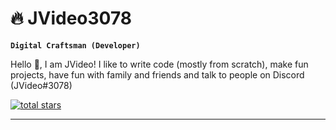 # 🔥 JVideo3078

**`Digital Craftsman (Developer)`**

Hello 👋, I am JVideo! I like to write code (mostly from scratch), make fun projects, have fun with family and friends and talk to people on Discord (JVideo#3078)

<p align="left">
    <a href="https://github.com/JVideo3078?tab=repositories&sort=stargazers">
        <img alt="total stars" title="Total stars on GitHub" src="https://custom-icon-badges.demolab.com/github/stars/JVideo3078?color=55960c&style=for-the-badge&labelColor=488207&logo=star"/></a>
</p>

---
